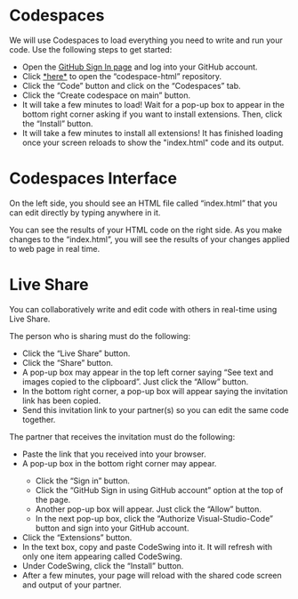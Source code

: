 # Codespaces
We will use Codespaces to load everything you need to write and run your code. Use the following steps to get started:
<ul>
  <li>Open the <a href="https://github.com/join">GitHub Sign In page</a> and log into your GitHub account. </li>
  <li>Click <a href="https://github.com/csctd/codespace-html">*here*</a> to open the “codespace-html” repository. </li>
  <li>Click the “Code” button and click on the “Codespaces” tab. </li>
  <li>Click the “Create codespace on main” button.</li>
  <li>It will take a few minutes to load! Wait for a pop-up box to appear in the bottom right corner asking if you want to install extensions. Then, click the “Install” button.</li>
  <li>It will take a few minutes to install all extensions! It has finished loading once your screen reloads to show the "index.html" code and its output. 
</li>
</ul>

# Codespaces Interface
On the left side, you should see an HTML file called “index.html” that you can edit directly by typing anywhere in it.

You can see the results of your HTML code on the right side. As you make changes to the “index.html”, you will see the results of your changes applied to web page in real time.

# Live Share
You can collaboratively write and edit code with others in real-time using Live Share. 

The person who is sharing must do the following:
<ul>
  <li>Click the “Live Share” button.</li>
  <li>Click the “Share” button.</li>
  <li>A pop-up box may appear in the top left corner saying “See text and images copied to the clipboard”. Just click the “Allow” button.</li>
  <li>In the bottom right corner, a pop-up box will appear saying the invitation link has been copied. </li>
  <li>Send this invitation link to your partner(s) so you can  edit the same code together. </li>
</ul>

The partner that receives the invitation must do the following:
<ul>
  <li>Paste the link that you received into your browser. </li>
  <li>A pop-up box in the bottom right corner may appear.</li>
  <ul>
    <li>Click the “Sign in” button.</li>
    <li>Click the “GitHub Sign in using GitHub account” option at the top of the page.</li>
    <li>Another pop-up box will appear. Just click the “Allow” button. </li>
    <li>In the next pop-up box, click the “Authorize Visual-Studio-Code” button and sign into your GitHub account. </li>
  </ul>
  <li>Click the “Extensions” button.</li>
  <li>In the text box, copy and paste CodeSwing into it. It will refresh with only one item appearing called CodeSwing. </li>
  <li>Under CodeSwing, click the “Install” button.</li>
  <li>After a few minutes, your page will reload with the shared code screen and output of your partner. </li>
</ul>
